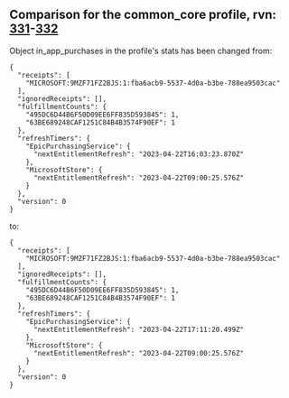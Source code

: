## Comparison for the common_core profile, rvn: [331](https://github.com/PRO100KatYT/FortniteProfileRevisions/tree/main/profiles/common_core/331%20common_core.json)-[332](https://github.com/PRO100KatYT/FortniteProfileRevisions/tree/main/profiles/common_core/332%20common_core.json)

Object in_app_purchases in the profile's stats has been changed from:

```
{
  "receipts": [
    "MICROSOFT:9MZF71FZ2BJS:1:fba6acb9-5537-4d0a-b3be-788ea9503cac"
  ],
  "ignoredReceipts": [],
  "fulfillmentCounts": {
    "495DC6D44B6F50D09EE6FF835D593845": 1,
    "63BE689248CAF1251C84B4B3574F90EF": 1
  },
  "refreshTimers": {
    "EpicPurchasingService": {
      "nextEntitlementRefresh": "2023-04-22T16:03:23.870Z"
    },
    "MicrosoftStore": {
      "nextEntitlementRefresh": "2023-04-22T09:00:25.576Z"
    }
  },
  "version": 0
}
```

to:

```
{
  "receipts": [
    "MICROSOFT:9MZF71FZ2BJS:1:fba6acb9-5537-4d0a-b3be-788ea9503cac"
  ],
  "ignoredReceipts": [],
  "fulfillmentCounts": {
    "495DC6D44B6F50D09EE6FF835D593845": 1,
    "63BE689248CAF1251C84B4B3574F90EF": 1
  },
  "refreshTimers": {
    "EpicPurchasingService": {
      "nextEntitlementRefresh": "2023-04-22T17:11:20.499Z"
    },
    "MicrosoftStore": {
      "nextEntitlementRefresh": "2023-04-22T09:00:25.576Z"
    }
  },
  "version": 0
}
```

<br><br>
